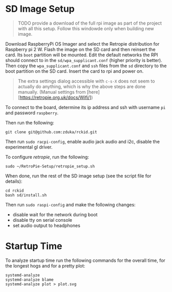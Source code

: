 # SD Image Setup

> TODO provide a download of the full rpi image as part of the project with all this setup. Follow this windowde only when building new image. 

Download RaspberryPi OS Imager and select the Retropie distribution for Raspberry pi 2 W. Flash the image on the SD card and then reinsert the card. Its `boot` partition will be mounted. Edit the default networks the RPI should connect to in the `sd/wpa_supplicant.conf` (higher priority is better). Then copy the `wpa_supplicant.conf` and `ssh` files from the `sd` directory to the boot partition on the SD card. Insert the card to rpi and power on. 

> The extra settings dialog accessible with `c-s-X` does not seem to actually do anything, which is why the above steps are done manually. (Manual settings from [here][https://retropie.org.uk/docs/Wifi/])

To connect to the board, determine its ip address and ssh with username `pi` and password `raspberry`. 

Then run the following:

    git clone git@github.com:zduka/rckid.git

Then run `sudo racpi-config`, enable audio jack audio and i2c, disable the experimental gl driver. 

To configure _retropie_, run the following:

    sudo ~/RetroPie-Setup/retropie_setup.sh


When done, run the rest of the SD image setup (see the script file for details):

    cd rckid
    bash sd/install.sh

Then run `sudo raspi-config` and make the following changes:

- disable wait for the network during boot
- disable tty on serial console
- set audio output to headphones

# Startup Time

To analyze startup time run the following commands for the overall time, for the longest hogs and for a pretty plot:

    systemd-analyze
    systemd-analyze blame
    systemd-analyze plot > plot.svg




